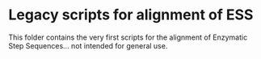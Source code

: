 # Legacy scripts for alignment of ESS

This folder contains the very first scripts for the alignment
of Enzymatic Step Sequences... not intended for general use.
